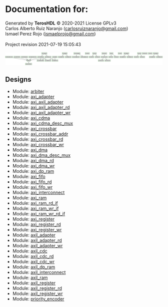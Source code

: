 # Documentation for: 

Generated by **TerosHDL** © 2020-2021 License GPLv3<br>Carlos Alberto Ruiz Naranjo (carlosruiznaranjo@gmail.com)<br>Ismael Perez Rojo (ismaelprojo@gmail.com)<br><br>Project revision 2021-07-19 15:05:43<br><br>
![system](./doc_internal/dependency_graph.svg "System")
## Designs

- Module: [arbiter ](./doc_internal/arbiter.md)
- Module: [axi_adapter ](./doc_internal/axi_adapter.md)
- Module: [axi_axil_adapter ](./doc_internal/axi_axil_adapter.md)
- Module: [axi_axil_adapter_rd ](./doc_internal/axi_axil_adapter_rd.md)
- Module: [axi_axil_adapter_wr ](./doc_internal/axi_axil_adapter_wr.md)
- Module: [axi_cdma ](./doc_internal/axi_cdma.md)
- Module: [axi_cdma_desc_mux ](./doc_internal/axi_cdma_desc_mux.md)
- Module: [axi_crossbar ](./doc_internal/axi_crossbar.md)
- Module: [axi_crossbar_addr ](./doc_internal/axi_crossbar_addr.md)
- Module: [axi_crossbar_rd ](./doc_internal/axi_crossbar_rd.md)
- Module: [axi_crossbar_wr ](./doc_internal/axi_crossbar_wr.md)
- Module: [axi_dma ](./doc_internal/axi_dma.md)
- Module: [axi_dma_desc_mux ](./doc_internal/axi_dma_desc_mux.md)
- Module: [axi_dma_rd ](./doc_internal/axi_dma_rd.md)
- Module: [axi_dma_wr ](./doc_internal/axi_dma_wr.md)
- Module: [axi_dp_ram ](./doc_internal/axi_dp_ram.md)
- Module: [axi_fifo ](./doc_internal/axi_fifo.md)
- Module: [axi_fifo_rd ](./doc_internal/axi_fifo_rd.md)
- Module: [axi_fifo_wr ](./doc_internal/axi_fifo_wr.md)
- Module: [axi_interconnect ](./doc_internal/axi_interconnect.md)
- Module: [axi_ram ](./doc_internal/axi_ram.md)
- Module: [axi_ram_rd_if ](./doc_internal/axi_ram_rd_if.md)
- Module: [axi_ram_wr_if ](./doc_internal/axi_ram_wr_if.md)
- Module: [axi_ram_wr_rd_if ](./doc_internal/axi_ram_wr_rd_if.md)
- Module: [axi_register ](./doc_internal/axi_register.md)
- Module: [axi_register_rd ](./doc_internal/axi_register_rd.md)
- Module: [axi_register_wr ](./doc_internal/axi_register_wr.md)
- Module: [axil_adapter ](./doc_internal/axil_adapter.md)
- Module: [axil_adapter_rd ](./doc_internal/axil_adapter_rd.md)
- Module: [axil_adapter_wr ](./doc_internal/axil_adapter_wr.md)
- Module: [axil_cdc ](./doc_internal/axil_cdc.md)
- Module: [axil_cdc_rd ](./doc_internal/axil_cdc_rd.md)
- Module: [axil_cdc_wr ](./doc_internal/axil_cdc_wr.md)
- Module: [axil_dp_ram ](./doc_internal/axil_dp_ram.md)
- Module: [axil_interconnect ](./doc_internal/axil_interconnect.md)
- Module: [axil_ram ](./doc_internal/axil_ram.md)
- Module: [axil_register ](./doc_internal/axil_register.md)
- Module: [axil_register_rd ](./doc_internal/axil_register_rd.md)
- Module: [axil_register_wr ](./doc_internal/axil_register_wr.md)
- Module: [priority_encoder ](./doc_internal/priority_encoder.md)

